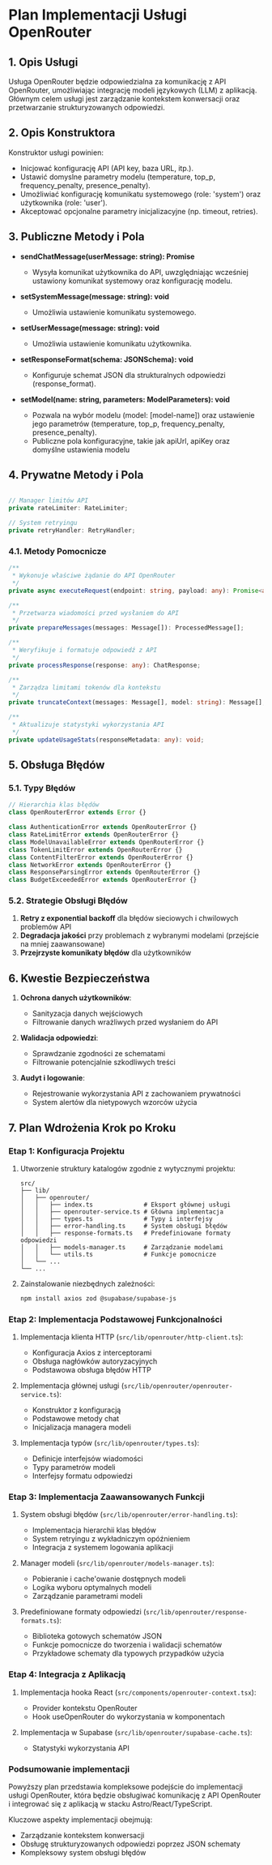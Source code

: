 # Plan Implementacji Usługi OpenRouter

## 1. Opis Usługi

Usługa OpenRouter będzie odpowiedzialna za komunikację z API OpenRouter, umożliwiając integrację modeli językowych (LLM) z aplikacją. Głównym celem usługi jest zarządzanie kontekstem konwersacji oraz przetwarzanie strukturyzowanych odpowiedzi.

## 2. Opis Konstruktora

Konstruktor usługi powinien:

- Inicjować konfigurację API (API key, baza URL, itp.).
- Ustawić domyslne parametry modelu (temperature, top_p, frequency_penalty, presence_penalty).
- Umożliwiać konfigurację komunikatu systemowego (role: 'system') oraz użytkownika (role: 'user').
- Akceptować opcjonalne parametry inicjalizacyjne (np. timeout, retries).

## 3. Publiczne Metody i Pola

- **sendChatMessage(userMessage: string): Promise<ResponseType>**

  - Wysyła komunikat użytkownika do API, uwzględniając wcześniej ustawiony komunikat systemowy oraz konfigurację modelu.

- **setSystemMessage(message: string): void**

  - Umożliwia ustawienie komunikatu systemowego.

- **setUserMessage(message: string): void**

  - Umożliwia ustawienie komunikatu użytkownika.

- **setResponseFormat(schema: JSONSchema): void**

  - Konfiguruje schemat JSON dla strukturalnych odpowiedzi (response_format).

- **setModel(name: string, parameters: ModelParameters): void**
  - Pozwala na wybór modelu (model: [model-name]) oraz ustawienie jego parametrów (temperature, top_p, frequency_penalty, presence_penalty).
  - Publiczne pola konfiguracyjne, takie jak apiUrl, apiKey oraz domyślne ustawienia modelu

## 4. Prywatne Metody i Pola

```typescript

// Manager limitów API
private rateLimiter: RateLimiter;

// System retryingu
private retryHandler: RetryHandler;
```

### 4.1. Metody Pomocnicze

```typescript
/**
 * Wykonuje właściwe żądanie do API OpenRouter
 */
private async executeRequest(endpoint: string, payload: any): Promise<any>;

/**
 * Przetwarza wiadomości przed wysłaniem do API
 */
private prepareMessages(messages: Message[]): ProcessedMessage[];

/**
 * Weryfikuje i formatuje odpowiedź z API
 */
private processResponse(response: any): ChatResponse;

/**
 * Zarządza limitami tokenów dla kontekstu
 */
private truncateContext(messages: Message[], model: string): Message[];

/**
 * Aktualizuje statystyki wykorzystania API
 */
private updateUsageStats(responseMetadata: any): void;
```

## 5. Obsługa Błędów

### 5.1. Typy Błędów

```typescript
// Hierarchia klas błędów
class OpenRouterError extends Error {}

class AuthenticationError extends OpenRouterError {}
class RateLimitError extends OpenRouterError {}
class ModelUnavailableError extends OpenRouterError {}
class TokenLimitError extends OpenRouterError {}
class ContentFilterError extends OpenRouterError {}
class NetworkError extends OpenRouterError {}
class ResponseParsingError extends OpenRouterError {}
class BudgetExceededError extends OpenRouterError {}
```

### 5.2. Strategie Obsługi Błędów

1. **Retry z exponential backoff** dla błędów sieciowych i chwilowych problemów API
2. **Degradacja jakości** przy problemach z wybranymi modelami (przejście na mniej zaawansowane)
3. **Przejrzyste komunikaty błędów** dla użytkowników

## 6. Kwestie Bezpieczeństwa

1. **Ochrona danych użytkowników**:

   - Sanityzacja danych wejściowych
   - Filtrowanie danych wrażliwych przed wysłaniem do API

2. **Walidacja odpowiedzi**:

   - Sprawdzanie zgodności ze schematami
   - Filtrowanie potencjalnie szkodliwych treści

3. **Audyt i logowanie**:
   - Rejestrowanie wykorzystania API z zachowaniem prywatności
   - System alertów dla nietypowych wzorców użycia

## 7. Plan Wdrożenia Krok po Kroku

### Etap 1: Konfiguracja Projektu

1. Utworzenie struktury katalogów zgodnie z wytycznymi projektu:

   ```
   src/
   ├── lib/
   │   ├── openrouter/
   │   │   ├── index.ts              # Eksport głównej usługi
   │   │   ├── openrouter-service.ts # Główna implementacja
   │   │   ├── types.ts              # Typy i interfejsy
   │   │   ├── error-handling.ts     # System obsługi błędów
   │   │   ├── response-formats.ts   # Predefiniowane formaty odpowiedzi
   │   │   ├── models-manager.ts     # Zarządzanie modelami
   │   │   └── utils.ts              # Funkcje pomocnicze
   │   └── ...
   └── ...
   ```

2. Zainstalowanie niezbędnych zależności:
   ```bash
   npm install axios zod @supabase/supabase-js
   ```

### Etap 2: Implementacja Podstawowej Funkcjonalności

1. Implementacja klienta HTTP (`src/lib/openrouter/http-client.ts`):

   - Konfiguracja Axios z interceptorami
   - Obsługa nagłówków autoryzacyjnych
   - Podstawowa obsługa błędów HTTP

2. Implementacja głównej usługi (`src/lib/openrouter/openrouter-service.ts`):

   - Konstruktor z konfiguracją
   - Podstawowe metody chat
   - Inicjalizacja managera modeli

3. Implementacja typów (`src/lib/openrouter/types.ts`):
   - Definicje interfejsów wiadomości
   - Typy parametrów modeli
   - Interfejsy formatu odpowiedzi

### Etap 3: Implementacja Zaawansowanych Funkcji

1. System obsługi błędów (`src/lib/openrouter/error-handling.ts`):

   - Implementacja hierarchii klas błędów
   - System retryingu z wykładniczym opóźnieniem
   - Integracja z systemem logowania aplikacji

2. Manager modeli (`src/lib/openrouter/models-manager.ts`):

   - Pobieranie i cache'owanie dostępnych modeli
   - Logika wyboru optymalnych modeli
   - Zarządzanie parametrami modeli

3. Predefiniowane formaty odpowiedzi (`src/lib/openrouter/response-formats.ts`):
   - Biblioteka gotowych schematów JSON
   - Funkcje pomocnicze do tworzenia i walidacji schematów
   - Przykładowe schematy dla typowych przypadków użycia

### Etap 4: Integracja z Aplikacją

1. Implementacja hooka React (`src/components/openrouter-context.tsx`):

   - Provider kontekstu OpenRouter
   - Hook useOpenRouter do wykorzystania w komponentach

2. Implementacja w Supabase (`src/lib/openrouter/supabase-cache.ts`):
   - Statystyki wykorzystania API

### Podsumowanie implementacji

Powyższy plan przedstawia kompleksowe podejście do implementacji usługi OpenRouter, która będzie obsługiwać komunikację z API OpenRouter i integrować się z aplikacją w stacku Astro/React/TypeScript.

Kluczowe aspekty implementacji obejmują:

- Zarządzanie kontekstem konwersacji
- Obsługę strukturyzowanych odpowiedzi poprzez JSON schematy
- Kompleksowy system obsługi błędów

